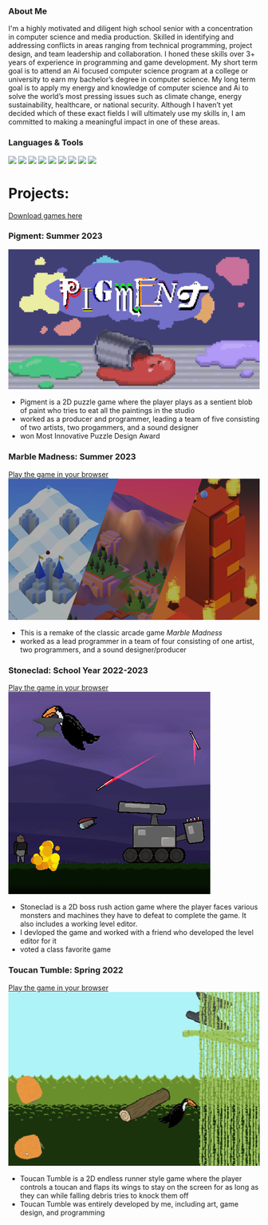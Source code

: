 ### About Me
<div>
  <p>
    I'm a highly motivated and diligent high school senior with a concentration in computer science and media production. Skilled in identifying and addressing conflicts in areas ranging from technical programming, project design, and team leadership and collaboration. I
    honed these skills over 3+ years of experience in programming and game development. My short term goal is to attend an Ai focused computer science program at a college or university to earn my  bachelor’s degree in computer science. My long term goal is to apply my
    energy and knowledge of computer science and Ai to solve the world’s most pressing issues such as climate change, energy sustainability, healthcare, or national security. Although I haven’t yet decided which of these exact fields I will ultimately use my skills in,
    I am committed to making a meaningful impact in one of these areas.
  </p>
</div>

### Languages & Tools
<div>
  <img src="https://img.shields.io/badge/C%2B%2B-00239C?style=for-the-badge&logo=c%2B%2B&logoColor=white" />
  <img src="https://img.shields.io/badge/Java-ED8B00?style=for-the-badge&logo=java&logoColor=white" />
  <img src="https://img.shields.io/badge/Unity-cccccc?style=for-the-badge&logo=Unity&logoColor=4c4c4c" />
  <img src="https://img.shields.io/badge/HTML5-E34F26?style=for-the-badge&logo=html5&logoColor=white" />
  <img src="https://img.shields.io/badge/JavaScript-323330?style=for-the-badge&logo=javascript&logoColor=F7DF1E" />
  <img src="https://img.shields.io/badge/CSS3-1572B6?style=for-the-badge&logo=css3&logoColor=white" />
  <img src="https://img.shields.io/badge/c%23-%23239120.svg?style=for-the-badge&logo=c-sharp&logoColor=white" />
  <img src="https://img.shields.io/badge/adobe%20photoshop-%2331A8FF.svg?style=for-the-badge&logo=adobe%20photoshop&logoColor=white" />
  <img src="https://img.shields.io/badge/Adobe%20Premiere%20Pro-9999FF.svg?style=for-the-badge&logo=Adobe%20Premiere%20Pro&logoColor=white"/>
</div>

<h1>Projects:</h1>
<a href="https://github.com/Michael-1898/Game_Downloads">Download games here</a>
<h3>Pigment: Summer 2023</h3>
<img src = "./pigmentTitle.png" />
<ul>
  <li>Pigment is a 2D puzzle game where the player plays as a sentient blob of paint who tries to eat all the paintings in the studio</li>
  <li>worked as a producer and programmer, leading a team of five consisting of two artists, two progammers, and a sound designer</li>
  <li>won Most Innovative Puzzle Design Award</li>
</ul>

<h3>Marble Madness: Summer 2023</h3>
<a href="https://michael-1898.github.io/MarbleMadness_Remake/">Play the game in your browser</a>
<img src = "./MarbleMadnessTitleSlide.png" />
<ul>
  <li>This is a remake of the classic arcade game <i>Marble Madness</i></li>
  <li>worked as a lead programmer in a team of four consisting of one artist, two programmers, and a sound designer/producer</li>
</ul>

<h3>Stoneclad: School Year 2022-2023</h3>
<a href="https://michael-1898.github.io/Stoneclad/">Play the game in your browser</a>
<img src = "./Stoneclad_Cover.png" />
<ul>
  <li>Stoneclad is a 2D boss rush action game where the player faces various monsters and machines they have to defeat to complete the game. It also includes a working level editor.</li>
  <li>I devloped the game and worked with a friend who developed the level editor for it</li>
  <li>voted a class favorite game</li>
</ul>


<h3>Toucan Tumble: Spring 2022</h3>
<a href="https://michael-1898.github.io/TheToucanGame/">Play the game in your browser</a>
<img src = "./ToucanGame_Screenshot.PNG" />
<ul>
  <li>Toucan Tumble is a 2D endless runner style game where the player controls a toucan and flaps its wings to stay on the screen for as long as they can while falling debris tries to knock them off</li>
  <li>Toucan Tumble was entirely developed by me, including art, game design, and programming</li>
</ul>

<!--
**Michael-1898/Michael-1898** is a ✨ _special_ ✨ repository because its `README.md` (this file) appears on your GitHub profile.

Here are some ideas to get you started:

- 🔭 I’m currently working on ...
- 🌱 I’m currently learning ...
- 👯 I’m looking to collaborate on ...
- 🤔 I’m looking for help with ...
- 💬 Ask me about ...
- 📫 How to reach me: ...
- 😄 Pronouns: ...
- ⚡ Fun fact: ...
-->
